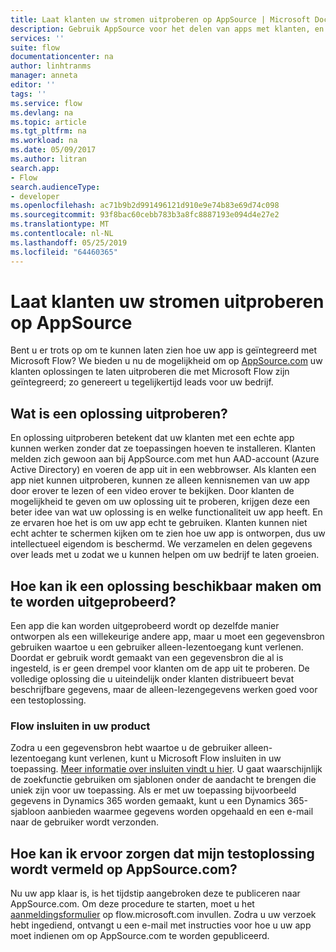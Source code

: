 ```yaml
---
title: Laat klanten uw stromen uitproberen op AppSource | Microsoft Docs
description: Gebruik AppSource voor het delen van apps met klanten, en genereer zo leads voor uw bedrijf.
services: ''
suite: flow
documentationcenter: na
author: linhtranms
manager: anneta
editor: ''
tags: ''
ms.service: flow
ms.devlang: na
ms.topic: article
ms.tgt_pltfrm: na
ms.workload: na
ms.date: 05/09/2017
ms.author: litran
search.app:
- Flow
search.audienceType:
- developer
ms.openlocfilehash: ac71b9b2d991496121d910e9e74b83e69d74c098
ms.sourcegitcommit: 93f8bac60cebb783b3a8fc8887193e094d4e27e2
ms.translationtype: MT
ms.contentlocale: nl-NL
ms.lasthandoff: 05/25/2019
ms.locfileid: "64460365"
---
```

# <a name="let-customers-test-drive-your-flows-on-appsource"></a>Laat klanten uw stromen uitproberen op AppSource
Bent u er trots op om te kunnen laten zien hoe uw app is geïntegreerd met Microsoft Flow? We bieden u nu de mogelijkheid om op [AppSource.com](https://appsource.microsoft.com) uw klanten oplossingen te laten uitproberen die met Microsoft Flow zijn geïntegreerd; zo genereert u tegelijkertijd leads voor uw bedrijf.

## <a name="what-is-a-test-drive-solution"></a>Wat is een oplossing uitproberen?
En oplossing uitproberen betekent dat uw klanten met een echte app kunnen werken zonder dat ze toepassingen hoeven te installeren. Klanten melden zich gewoon aan bij AppSource.com met hun AAD-account (Azure Active Directory) en voeren de app uit in een webbrowser. Als klanten een app niet kunnen uitproberen, kunnen ze alleen kennisnemen van uw app door erover te lezen of een video erover te bekijken. Door klanten de mogelijkheid te geven om uw oplossing uit te proberen, krijgen deze een beter idee van wat uw oplossing is en welke functionaliteit uw app heeft. En ze ervaren hoe het is om uw app echt te gebruiken. Klanten kunnen niet echt achter te schermen kijken om te zien hoe uw app is ontworpen, dus uw intellectueel eigendom is beschermd. We verzamelen en delen gegevens over leads met u zodat we u kunnen helpen om uw bedrijf te laten groeien.

## <a name="how-do-i-build-a-test-drive-solution"></a>Hoe kan ik een oplossing beschikbaar maken om te worden uitgeprobeerd?
Een app die kan worden uitgeprobeerd wordt op dezelfde manier ontworpen als een willekeurige andere app, maar u moet een gegevensbron gebruiken waartoe u een gebruiker alleen-lezentoegang kunt verlenen. Doordat er gebruik wordt gemaakt van een gegevensbron die al is ingesteld, is er geen drempel voor klanten om de app uit te proberen. De volledige oplossing die u uiteindelijk onder klanten distribueert bevat beschrijfbare gegevens, maar de alleen-lezengegevens werken goed voor een testoplossing.

### <a name="embed-flow-into-your-product"></a>Flow insluiten in uw product
Zodra u een gegevensbron hebt waartoe u de gebruiker alleen-lezentoegang kunt verlenen, kunt u Microsoft Flow insluiten in uw toepassing. [Meer informatie over insluiten vindt u hier](embed-flow-dev.md). U gaat waarschijnlijk de zoekfunctie gebruiken om sjablonen onder de aandacht te brengen die uniek zijn voor uw toepassing. Als er met uw toepassing bijvoorbeeld gegevens in Dynamics 365 worden gemaakt, kunt u een Dynamics 365-sjabloon aanbieden waarmee gegevens worden opgehaald en een e-mail naar de gebruiker wordt verzonden. 

## <a name="how-do-i-list-my-test-drive-solution-on-appsourcecom"></a>Hoe kan ik ervoor zorgen dat mijn testoplossing wordt vermeld op AppSource.com?
Nu uw app klaar is, is het tijdstip aangebroken deze te publiceren naar AppSource.com. Om deze procedure te starten, moet u het [aanmeldingsformulier](https://flow.microsoft.com/partners/get-listed/) op flow.microsoft.com invullen. Zodra u uw verzoek hebt ingediend, ontvangt u een e-mail met instructies voor hoe u uw app moet indienen om op AppSource.com te worden gepubliceerd.

